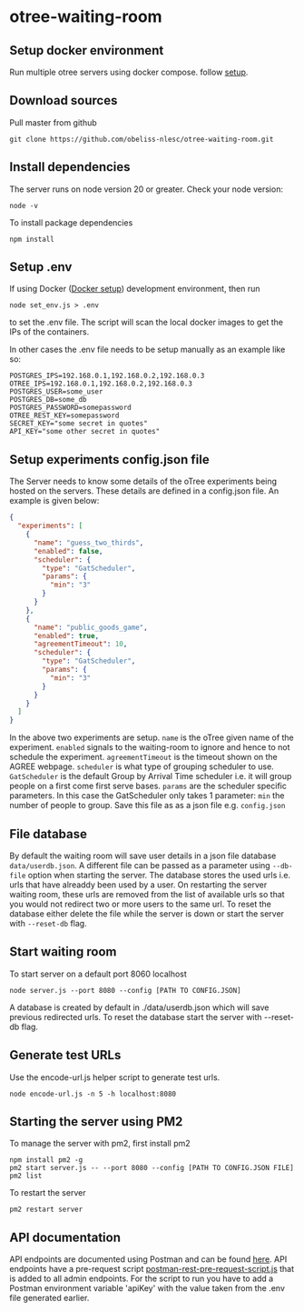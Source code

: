 # otree-waiting-room

## Setup docker environment

Run multiple otree servers using docker compose. follow [setup](https://github.com/obeliss-nlesc/otree-docker).

## Download sources

Pull master from github

```shell
git clone https://github.com/obeliss-nlesc/otree-waiting-room.git
```

## Install dependencies

The server runs on node version 20 or greater. Check your node version:

```shell
node -v
```

To install package dependencies

```shell
npm install
```

## Setup .env

If using Docker ([Docker setup](https://github.com/obeliss-nlesc/otree-docker)) development environment, then run

```shell
node set_env.js > .env
```

to set the .env file. The script will scan the local docker images to get the IPs of the containers.

In other cases the .env file needs to be setup manually as an example like so:

```shell
POSTGRES_IPS=192.168.0.1,192.168.0.2,192.168.0.3
OTREE_IPS=192.168.0.1,192.168.0.2,192.168.0.3
POSTGRES_USER=some_user
POSTGRES_DB=some_db
POSTGRES_PASSWORD=somepassword
OTREE_REST_KEY=somepassword
SECRET_KEY="some secret in quotes"
API_KEY="some other secret in quotes"
```

## Setup experiments config.json file

The Server needs to know some details of the oTree experiments being hosted on the servers.
These details are defined in a config.json file. An example is given below:

```json
{
  "experiments": [
    {
      "name": "guess_two_thirds",
      "enabled": false,
      "scheduler": {
        "type": "GatScheduler",
        "params": {
          "min": "3"
        }
      }
    },
    {
      "name": "public_goods_game",
      "enabled": true,
      "agreementTimeout": 10,
      "scheduler": {
        "type": "GatScheduler",
        "params": {
          "min": "3"
        }
      }
    }
  ]
}
```

In the above two experiments are setup. `name` is the oTree given name of the experiment.
`enabled` signals to the waiting-room to ignore and hence to not schedule the experiment.
`agreementTimeout` is the timeout shown on the AGREE webpage.
`scheduler` is what type of grouping scheduler to use. `GatScheduler` is the default
Group by Arrival Time scheduler i.e. it will group people on a first come first serve bases.
`params` are the scheduler specific parameters. In this case the GatScheduler only takes 1 parameter:
`min` the number of people to group. Save this file as as a json file e.g. `config.json`

## File database

By default the waiting room will save user details in a json file database `data/userdb.json`.
A different file can be passed as a parameter using `--db-file` option when starting the server.
The database stores the used urls i.e. urls that have alreaddy been used by a user.
On restarting the server waiting room, these urls are removed from the list of available urls so that
you would not redirect two or more users to the same url. To reset the database either delete the file
while the server is down or start the server with `--reset-db` flag.

## Start waiting room

To start server on a default port 8060 localhost

```shell
node server.js --port 8080 --config [PATH TO CONFIG.JSON]
```

A database is created by default in ./data/userdb.json which will save previous redirected urls. To reset the database
start the server with --reset-db flag.

## Generate test URLs

Use the encode-url.js helper script to generate test urls.

```shell
node encode-url.js -n 5 -h localhost:8080
```

## Starting the server using PM2

To manage the server with pm2, first install pm2

```shell
npm install pm2 -g
pm2 start server.js -- --port 8080 --config [PATH TO CONFIG.JSON FILE]
pm2 list
```

To restart the server

```shell
pm2 restart server
```

## API documentation

API endpoints are documented using Postman and can be found [here](https://documenter.getpostman.com/view/1612141/2s9YeG7Bqm).
API endpoints have a pre-request script [postman-rest-pre-request-script.js](postman-rest-pre-request-script.js) that is added to all admin endpoints. For the script to run you have to add a Postman environment variable 'apiKey' with the value taken from the .env file generated earlier.
